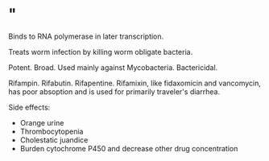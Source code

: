 # "

Binds to RNA polymerase in later transcription.

Treats worm infection by killing worm obligate bacteria.

Potent.
Broad.
Used mainly against Mycobacteria.
Bactericidal.

Rifampin.
Rifabutin.
Rifapentine.
Rifamixin, like fidaxomicin and vancomycin, has poor absoption and is used for primarily traveler's diarrhea.

Side effects:

- Orange urine
- Thrombocytopenia
- Cholestatic juandice
- Burden cytochrome P450 and decrease other drug concentration

